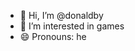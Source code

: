 - 👋 Hi, I’m @donaldby
- 👀 I’m interested in games
- 😄 Pronouns: he


<!---
donaldby/donaldby is a ✨ special ✨ repository because its `README.md` (this file) appears on your GitHub profile.
You can click the Preview link to take a look at your changes.
--->
